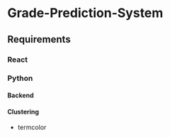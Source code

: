 # Grade-Prediction-System
## Requirements
### React
### Python
#### Backend
#### Clustering
- termcolor